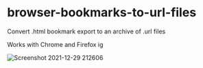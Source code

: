 # browser-bookmarks-to-url-files

Convert .html bookmark export to an archive of .url files

Works with Chrome and Firefox ig

![Screenshot 2021-12-29 212606](https://user-images.githubusercontent.com/39745401/147692435-8e94b0a0-14da-4517-b455-99c8c5bf8ba9.png)
